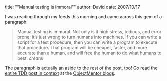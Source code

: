 
title: "&quot;Manual testing is immoral&quot;"
author: David
date: 2007/10/17

<p>I was reading through my feeds this morning and came across this gem of a paragraph:</p> <blockquote> <p>Manual testing is immoral. Not only is it high stress, tedious, and error prone; it’s just wrong to turn humans into machines. If you can write a script for a test procedure, then you can write a program to execute that procedure. That program will be cheaper, faster, and more accurate than a human, and will free the human to do what humans to best: <em>create!</em></p></blockquote> <p>The paragraph is actually an aside to the rest of the post, too! Go read the <a href="http://blog.objectmentor.com/articles/2007/10/17/tdd-with-acceptance-tests-and-unit-tests">entire TDD post in context</a> at&nbsp;the <a href="http://blog.objectmentor.com/">ObjectMentor blogs</a>.</p>
